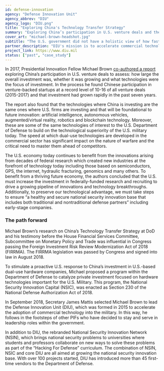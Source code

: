 ```yaml
---
id: defense-innovation
agency: "Defense Innovation Unit"
agency_abbrev: "DIU"
agency_logo: "DIU.png"
title: "Exploring China's Technology Transfer Strategy"
summary: "Exploring China’s participation in U.S. venture deals and the passing of the Foreign Investment Risk Review Modernization Act of 2018 (FIRRMA)"
cover_art: "michael-brown-headshot.jpg"
subtitle: "The U.S. government did not have a holistic view of how fast China's technology transfer is occurring or the multiple methods China uses for that transfer, the level of Chinese investment in U.S. technology, or a consolidated view of what technologies we should be protecting."
partner_description: "DIU's mission is to accelerate commercial technology for national security. They are a fast-moving government entity that provides recurring revenue to companies to solve national security problems."
project_link: https://www.diu.mil
status: ["past", "case_study"]
---
```

In 2017, Presidential Innovation Fellow Michael Brown <a href='https://admin.govexec.com/media/diux_chinatechnologytransferstudy_jan_2018_(1).pdf'>co-authored a report</a> exploring China’s participation in U.S. venture deals to assess: how large the overall investment was, whether it was growing and what technologies were the focus of investment. In the process he found Chinese participation in venture-backed startups at a record level of 10-16 of all venture deals (2015-2017) and that investment had grown rapidly in the past seven years.

The report also found that the technologies where China is investing are the same ones where U.S. firms are investing and that will be foundational to future innovation: artificial intelligence, autonomous vehicles, augmented/virtual reality, robotics and blockchain technology. Moreover, these are some of the same technologies of interest to the U.S. Department of Defense to build on the technological superiority of the U.S. military today. The speed at which dual-use technologies are developed in the commercial sector has significant impact on the nature of warfare and the critical need to master them ahead of competitors.

The U.S. economy today continues to benefit from the innovations arising from decades of federal research which created new industries at the forefront of technology today including those based on semiconductors, GPS, the internet, hydraulic fracturing, genomics and many others. To benefit from a thriving future economy, the authors concluded that the U.S. must increase the investment in federally-funded research and recruiting to drive a growing pipeline of innovations and technology breakthroughs. Additionally, to preserve our technological advantage, we must take steps to ensure “a healthy and secure national security innovation base that includes both traditional and nontraditional defense partners” including early-stage companies.

### The path forward
Michael Brown’s research on China’s Technology Transfer Strategy at DoD and his testimony before the House Financial Services Committee, Subcommittee on Monetary Policy and Trade was influential in Congress passing the Foreign Investment Risk Review Modernization Act of 2018 (FIRRMA). The FIRRMA legislation was passed by Congress and signed into law in August 2018.

To stimulate a proactive U.S. response to China’s investment in U.S.-based dual-use hardware companies, Michael proposed a program within the Department of Defense to catalyze private investment focused on hardware technologies important for the U.S. Military. This program, the National Security Innovation Capital (NSIC), was enacted as Section 230 of the National Defense Authorization Act of 2018.

In September 2018, Secretary James Mattis selected Michael Brown to lead the Defense Innovation Unit (DIU), which was formed in 2015 to accelerate the adoption of commercial technology into the military. In this way, he follows in the footsteps of other PIFs who have decided to stay and serve in leadership roles within the government.

In addition to DIU, the rebranded National Security Innovation Network (NSIN), which brings national security problems to universities where students and professors collaborate on new ways to solve these problems as part of the “Hacking For Defense” curriculum. The combination of NSIN, NSIC and core DIU are all aimed at growing the national security innovation base. With over 100 projects started,  DIU has introduced more than 45 first-time vendors to the Department of Defense.
